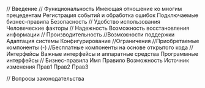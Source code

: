 // Введение
// Функциональность
Имеющая отношение ко многим прецедентам
Регистрация событий и обработка ошибок
Подключаемые бизнес-правила
Безопасность
// Удобство использования
Человеческие факторы
// Надежность
Возможность восстановления информации
// Производительность
//Возможности поддержки
Адаптация системы
Конфигурирование
//Ограничения
//Приобретаемые компоненты (-)
//Бесплатные компоненты на основе открытого кода
// Интерфейсы
Важные интерфейсы и аппаратные средства
Программные интерфейсы
// Бизнес-правила
Имя    Правило        Возможность           Источник изменения
Прав1
Прав2
Прав3


// Вопросы законодательства
